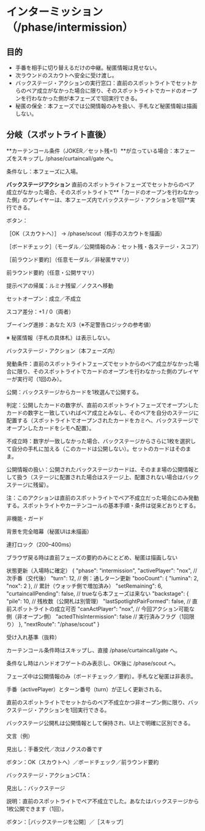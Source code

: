 # インターミッション（/phase/intermission）

## 目的

- 手番を相手に切り替えるだけの中継。秘匿情報は見せない。
- 次ラウンドのスカウトへ安全に受け渡し。
- バックステージ・アクションの実行窓口：直前のスポットライトでセットからのペア成立がなかった場合に限り、そのスポットライトでカードのオープンを行わなかった側が本フェーズで1回実行できる。
- 秘匿の保全：本フェーズでは公開情報のみを扱い、手札など秘匿情報は描画しない。

## 分岐（スポットライト直後）

**カーテンコール条件（JOKER／セット残=1）**が立っている場合：本フェーズをスキップし /phase/curtaincall/gate へ。

条件なし：本フェーズに入場。

**バックステージアクション**
直前のスポットライトフェーズでセットからのペア成立がなかった場合、そのスポットライトで**「カードのオープンを行わなかった側」のプレイヤーは、本フェーズ内でバックステージ・アクションを1回**実行できる。

ボタン：

［OK（スカウトへ）］ → /phase/scout（相手のスカウトを描画）

［ボードチェック］（モーダル／公開情報のみ：セット残・各ステージ・スコア）

［前ラウンド要約］（任意モーダル／非秘匿サマリ）

前ラウンド要約（任意・公開サマリ）

提示ペアの帰属：ルミナ残留／ノクスへ移動

セットオープン：成立／不成立

スコア差分：+1 / 0（両者）

ブーイング進捗：あなた X/3（※不足警告ロジックの参考値）

※ 秘匿情報（手札の具体札）は表示しない。

バックステージ・アクション（本フェーズ内）

発動条件：直前のスポットライトフェーズでセットからのペア成立がなかった場合に限り、そのスポットライトでカードのオープンを行わなかった側のプレイヤーが実行可（1回のみ）。

公開：バックステージからカードを1枚選んで公開する。

判定：公開したカードの数字が、直前のスポットライトフェーズでオープンしたカードの数字と一致していればペア成立とみなし、そのペアを自分のステージに配置する（スポットライトでオープンされたカードをカミへ、バックステージでオープンしたカードをシモへ配置）。

不成立時：数字が一致しなかった場合、バックステージからさらに1枚を選択して自分の手札に加える（このカードは公開しない）。セットのカードはそのまま。

公開情報の扱い：公開されたバックステージカードは、そのまま場の公開情報として扱う（ステージに配置された場合はステージ上、配置されない場合はバックステージに残留）。

注：このアクションは直前のスポットライトでペア不成立だった場合にのみ発動する。スポットライトやカーテンコールの基本手順・条件は従来どおりとする。

非機能・ガード

背景を完全暗幕（秘匿UIは未描画）

連打ロック（200–400ms）

ブラウザ戻る時は直前フェーズの要約のみにとどめ、秘匿は描画しない

状態更新（入場時に確定）
{
  "phase": "intermission",
  "activePlayer": "nox",                 // 次手番（交代後）
  "turn": 12,                            // 例：通しターン更新
  "booCount": { "lumina": 2, "nox": 2 }, // 累計（ウォッチ側で増加済み）
  "setRemaining": 6,
  "curtaincallPending": false,           // trueなら本フェーズは来ない
  "backstage": {
    "pile": 10,                          // 残枚数（公開札は別管理）
    "lastSpotlightPairFormed": false,    // 直前スポットライトの成立可否
    "canActPlayer": "nox",               // 今回アクション可能な側（非オープン側）
    "actedThisIntermission": false       // 実行済みフラグ（1回限り）
  },
  "nextRoute": "/phase/scout"
}

受け入れ基準（抜粋）

カーテンコール条件時はスキップし、直接 /phase/curtaincall/gate へ。

条件なし時はハンドオフゲートのみ表示し、OK後に /phase/scout へ。

フェーズ中は公開情報のみ（ボードチェック／要約）。手札など秘匿は非表示。

手番（activePlayer）とターン番号（turn）が正しく更新される。

直前のスポットライトでセットからのペア不成立かつ非オープン側に限り、バックステージ・アクションを1回実行できる。

バックステージ公開札は公開情報として保持され、UI上で明確に区別できる。

文言（例）

見出し：手番交代／次はノクスの番です

ボタン：OK（スカウトへ）／ボードチェック／前ラウンド要約

バックステージ・アクションCTA：

見出し：バックステージ

説明：直前のスポットライトでペア不成立でした。あなたはバックステージから1枚公開できます（1回）。

ボタン：［バックステージを公開］／［スキップ］

